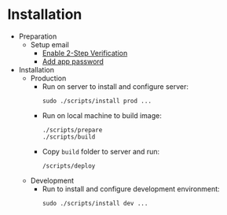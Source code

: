 # Installation

-   Preparation
    -   Setup email
        -   [Enable 2-Step Verification](https://myaccount.google.com/signinoptions/two-step-verification)
        -   [Add app password](https://myaccount.google.com/apppasswords)
-   Installation
    -   Production
        -   Run on server to install and configure server:
            ```
            sudo ./scripts/install prod ...
            ```
        -   Run on local machine to build image:
            ```
            ./scripts/prepare
            ./scripts/build
            ```
        -   Copy `build` folder to server and run:
            ```
            /scripts/deploy
            ```
    -   Development
        -   Run to install and configure development environment:
            ```
            sudo ./scripts/install dev ...
            ```
